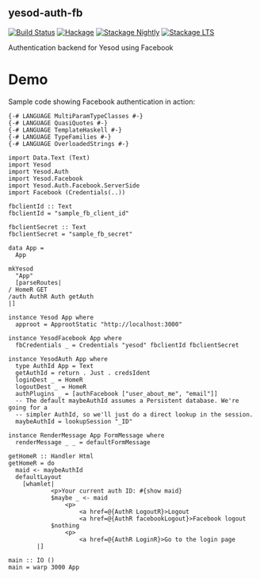 yesod-auth-fb
---------------

[![Build Status](https://travis-ci.org/psibi/yesod-auth-fb.svg?branch=master)](https://travis-ci.org/psibi/yesod-auth-fb)
[![Hackage](https://img.shields.io/hackage/v/yesod-auth-fb.svg)](https://hackage.haskell.org/package/yesod-auth-fb)
[![Stackage
Nightly](http://stackage.org/package/yesod-auth-fb/badge/nightly)](http://stackage.org/nightly/package/yesod-auth-fb)
[![Stackage
LTS](http://stackage.org/package/yesod-auth-fb/badge/lts)](http://stackage.org/lts/package/yesod-auth-fb)

Authentication backend for Yesod using Facebook

# Demo

Sample code showing Facebook authentication in action:

```
{-# LANGUAGE MultiParamTypeClasses #-}
{-# LANGUAGE QuasiQuotes #-}
{-# LANGUAGE TemplateHaskell #-}
{-# LANGUAGE TypeFamilies #-}
{-# LANGUAGE OverloadedStrings #-}

import Data.Text (Text)
import Yesod
import Yesod.Auth
import Yesod.Facebook
import Yesod.Auth.Facebook.ServerSide
import Facebook (Credentials(..))

fbclientId :: Text
fbclientId = "sample_fb_client_id"

fbclientSecret :: Text
fbclientSecret = "sample_fb_secret"

data App =
  App

mkYesod
  "App"
  [parseRoutes|
/ HomeR GET
/auth AuthR Auth getAuth
|]

instance Yesod App where
  approot = ApprootStatic "http://localhost:3000"

instance YesodFacebook App where
  fbCredentials _ = Credentials "yesod" fbclientId fbclientSecret

instance YesodAuth App where
  type AuthId App = Text
  getAuthId = return . Just . credsIdent
  loginDest _ = HomeR
  logoutDest _ = HomeR
  authPlugins _ = [authFacebook ["user_about_me", "email"]]
  -- The default maybeAuthId assumes a Persistent database. We're going for a
  -- simpler AuthId, so we'll just do a direct lookup in the session.
  maybeAuthId = lookupSession "_ID"

instance RenderMessage App FormMessage where
  renderMessage _ _ = defaultFormMessage

getHomeR :: Handler Html
getHomeR = do
  maid <- maybeAuthId
  defaultLayout
    [whamlet|
            <p>Your current auth ID: #{show maid}
            $maybe _ <- maid
                <p>
                    <a href=@{AuthR LogoutR}>Logout
                    <a href=@{AuthR facebookLogout}>Facebook logout
            $nothing
                <p>
                    <a href=@{AuthR LoginR}>Go to the login page
        |]

main :: IO ()
main = warp 3000 App
```

